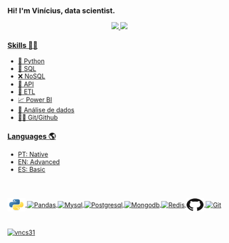 ### Hi! I'm Vinícius, data scientist.
<div align="center">
  <a href="https://github.com/vncs31">
  <img height="180em" src="https://github-readme-stats.vercel.app/api?username=vncs31&show_icons=true&theme=prussian&include_all_commits=true&count_private=true"/>
  <img height="180em" src="https://github-readme-stats.vercel.app/api/top-langs/?username=vncs31&layout=compact&langs_count=7&theme=prussian"/>
</div>

### Skills 👩‍💻
- 🐍 Python
- 📄 SQL
- ❌ NoSQL
- 📕 API
- 💎 ETL
- 📈 Power BI
- 🎲 Análise de dados
- 🐱‍👤 Git/Github

### Languages 🌎
- PT: Native
- EN: Advanced
- ES: Basic

#
<div style="display: inline_block"><br>
  <img align="center" alt="Python" height="30" width="40" src="https://raw.githubusercontent.com/devicons/devicon/master/icons/python/python-original.svg">
  <img align="center" alt="Pandas" height="30" width="40" src="https://cdn.jsdelivr.net/gh/devicons/devicon/icons/pandas/pandas-original.svg">
  <img align="center" alt="Mysql" height="30" width="40" src="https://cdn.jsdelivr.net/gh/devicons/devicon/icons/mysql/mysql-original.svg">
  <img align="center" alt="Postgresql" height="30" width="40" src="https://cdn.jsdelivr.net/gh/devicons/devicon/icons/postgresql/postgresql-original.svg">
  <img align="center" alt="Mongodb" height="30" width="40" src="https://cdn.jsdelivr.net/gh/devicons/devicon/icons/mongodb/mongodb-original.svg">
  <img align="center" alt="Redis" height="30" width="40" src="https://cdn.jsdelivr.net/gh/devicons/devicon/icons/redis/redis-original.svg">
  <img align="center" alt="Github" height="30" width="40" src="https://raw.githubusercontent.com/devicons/devicon/master/icons/github/github-original.svg">
  <img align="center" alt="Git" height="30" width="40" src="https://cdn.jsdelivr.net/gh/devicons/devicon/icons/git/git-original.svg">
</div>

#

<p align="left"><img src="https://komarev.com/ghpvc/?username=vncs31&label=Profile%20views&color=0e75b6&style=flat" alt="vncs31"/></p>
